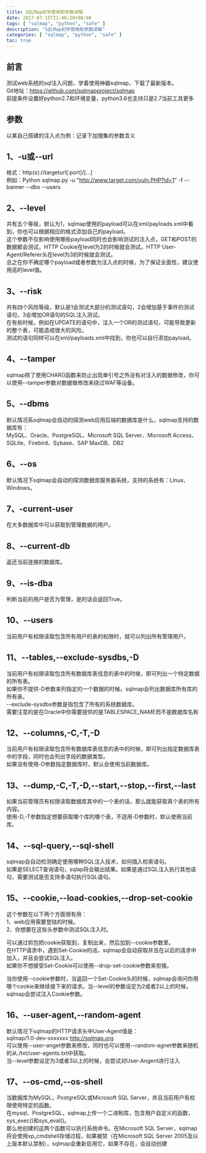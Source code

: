 ```yaml
---
title: SQLMap初学使用和参数讲解
date: 2017-07-15T21:46:20+08:00
tags: [ "sqlmap", "python", "safe" ] 
description: "SQLMap初学使用和参数讲解"
categories: [ "sqlmap", "python", "safe" ]
toc: true
---
```


## 前言
测试web系统的sql注入问题，学着使用神器sqlmap，下载了最新版本。  
Git地址：<https://github.com/sqlmapproject/sqlmap>  
前提条件设置好python2.7和环境变量，python3.6也支持只是2.7当前工具更多

## 参数
以某自己搭建的注入点为例：记录下加搜集的参数含义

## 1、-u或--url
格式：http(s)://targeturl[:port]/[…]  
例如：Python sqlmap.py -u "http://www.target.com/vuln.PHP?id=1" -f --banner --dbs --users

## 2、--level
共有五个等级，默认为1，sqlmap使用的payload可以在xml/payloads.xml中看到，你也可以根据相应的格式添加自己的payload。  
这个参数不仅影响使用哪些payload同时也会影响测试的注入点，GET和POST的数据都会测试，HTTP Cookie在level为2的时候就会测试，HTTP User-Agent/Referer头在level为3的时候就会测试。  
总之在你不确定哪个payload或者参数为注入点的时候，为了保证全面性，建议使用高的level值。

## 3、--risk
共有四个风险等级，默认是1会测试大部分的测试语句，2会增加基于事件的测试语句，3会增加OR语句的SQL注入测试。  
在有些时候，例如在UPDATE的语句中，注入一个OR的测试语句，可能导致更新的整个表，可能造成很大的风险。  
测试的语句同样可以在xml/payloads.xml中找到，你也可以自行添加payload。

## 4、--tamper
sqlmap除了使用CHAR()函数来防止出现单引号之外没有对注入的数据修改，你可以使用--tamper参数对数据做修改来绕过WAF等设备。

## 5、--dbms
默认情况系sqlmap会自动的探测web应用后端的数据库是什么，sqlmap支持的数据库有：  
MySQL、Oracle、PostgreSQL、Microsoft SQL Server、Microsoft Access、SQLite、Firebird、Sybase、SAP MaxDB、DB2

## 6、--os
默认情况下sqlmap会自动的探测数据库服务器系统，支持的系统有：Linux、Windows。 

## 7、-current-user
在大多数据库中可以获取到管理数据的用户。

## 8、--current-db
返还当前连接的数据库。

## 9、--is-dba
判断当前的用户是否为管理，是的话会返回True。

## 10、--users
当前用户有权限读取包含所有用户的表的权限时，就可以列出所有管理用户。
 
## 11、--tables,--exclude-sysdbs,-D
当前用户有权限读取包含所有数据库表信息的表中的时候，即可列出一个特定数据的所有表。  
如果你不提供-D参数来列指定的一个数据的时候，sqlmap会列出数据库所有库的所有表。  
--exclude-sysdbs参数是指包含了所有的系统数据库。  
需要注意的是在Oracle中你需要提供的是TABLESPACE_NAME而不是数据库名称

## 12、--columns,-C,-T,-D
当前用户有权限读取包含所有数据库表信息的表中的时候，即可列出指定数据库表中的字段，同时也会列出字段的数据类型。  
如果没有使用-D参数指定数据库时，默认会使用当前数据库。

## 13、--dump,-C,-T,-D,--start,--stop,--first,--last
如果当前管理员有权限读取数据库其中的一个表的话，那么就能获取真个表的所有内容。  
使用-D,-T参数指定想要获取哪个库的哪个表，不适用-D参数时，默认使用当前库。

## 14、--sql-query,--sql-shell
sqlmap会自动检测确定使用哪种SQL注入技术，如何插入检索语句。  
如果是SELECT查询语句，sqlap将会输出结果。如果是通过SQL注入执行其他语句，需要测试是否支持多语句执行SQL语句。

## 15、--cookie,--load-cookies,--drop-set-cookie
这个参数在以下两个方面很有用：  
1、web应用需要登陆的时候。  
2、你想要在这些头参数中测试SQL注入时。

可以通过抓包把cookie获取到，复制出来，然后加到--cookie参数里。  
在HTTP请求中，遇到Set-Cookie的话，sqlmap会自动获取并且在以后的请求中加入，并且会尝试SQL注入。   
如果你不想接受Set-Cookie可以使用--drop-set-cookie参数来拒接。  

当你使用--cookie参数时，当返回一个Set-Cookie头的时候，sqlmap会询问你用哪个cookie来继续接下来的请求。当--level的参数设定为2或者2以上的时候，sqlmap会尝试注入Cookie参数。

## 16、--user-agent,--random-agent
默认情况下sqlmap的HTTP请求头中User-Agent值是：  
sqlmap/1.0-dev-xxxxxxx <http://sqlmap.org>  
可以使用--user-anget参数来修改，同时也可以使用--random-agnet参数来随机的从./txt/user-agents.txt中获取。  
当--level参数设定为3或者3以上的时候，会尝试对User-Angent进行注入

## 17、--os-cmd,--os-shell
当数据库为MySQL，PostgreSQL或Microsoft SQL Server，并且当前用户有权限使用特定的函数。  
在mysql、PostgreSQL，sqlmap上传一个二进制库，包含用户自定义的函数，sys_exec()和sys_eval()。  
那么他创建的这两个函数可以执行系统命令。在Microsoft SQL Server，sqlmap将会使用xp_cmdshell存储过程，如果被禁（在Microsoft SQL Server 2005及以上版本默认禁制），sqlmap会重新启用它，如果不存在，会自动创建